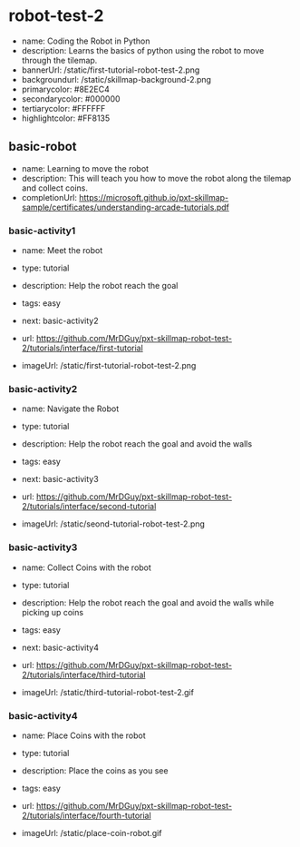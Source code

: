# robot-test-2
* name: Coding the Robot in Python
* description: Learns the basics of python using the robot to move through the tilemap.
* bannerUrl: /static/first-tutorial-robot-test-2.png
* backgroundurl: /static/skillmap-background-2.png
* primarycolor: #8E2EC4
* secondarycolor: #000000
* tertiarycolor: #FFFFFF
* highlightcolor: #FF8135

## basic-robot
* name: Learning to move the robot
* description: This will teach you how to move the robot along the tilemap and collect coins.
* completionUrl: https://microsoft.github.io/pxt-skillmap-sample/certificates/understanding-arcade-tutorials.pdf


### basic-activity1

* name: Meet the robot
* type: tutorial
* description: Help the robot reach the goal
* tags: easy
* next: basic-activity2

* url: https://github.com/MrDGuy/pxt-skillmap-robot-test-2/tutorials/interface/first-tutorial
* imageUrl: /static/first-tutorial-robot-test-2.png

### basic-activity2

* name: Navigate the Robot
* type: tutorial
* description: Help the robot reach the goal and avoid the walls
* tags: easy
* next: basic-activity3

* url: https://github.com/MrDGuy/pxt-skillmap-robot-test-2/tutorials/interface/second-tutorial
* imageUrl: /static/seond-tutorial-robot-test-2.png


### basic-activity3

* name: Collect Coins with the robot
* type: tutorial
* description: Help the robot reach the goal and avoid the walls while picking up coins
* tags: easy
* next: basic-activity4

* url: https://github.com/MrDGuy/pxt-skillmap-robot-test-2/tutorials/interface/third-tutorial
* imageUrl: /static/third-tutorial-robot-test-2.gif

### basic-activity4

* name: Place Coins with the robot
* type: tutorial
* description: Place the coins as you see
* tags: easy

* url: https://github.com/MrDGuy/pxt-skillmap-robot-test-2/tutorials/interface/fourth-tutorial
* imageUrl: /static/place-coin-robot.gif


